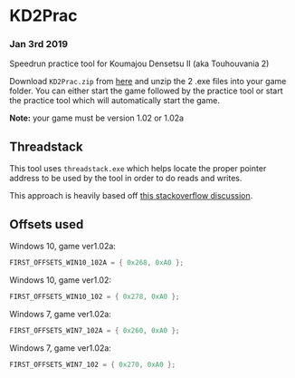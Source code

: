 # KD2Prac
### Jan 3rd 2019
Speedrun practice tool for Koumajou Densetsu II (aka Touhouvania 2)

Download `KD2Prac.zip` from [here](https://github.com/shadax1/KD2Prac/releases) and unzip the 2 .exe files into your game folder. You can either start the game followed by the practice tool or start the practice tool which will automatically start the game.

**Note:** your game must be version 1.02 or 1.02a

## Threadstack
This tool uses `threadstack.exe` which helps locate the proper pointer address to be used by the tool in order to do reads and writes.

This approach is heavily based off [this stackoverflow discussion](https://stackoverflow.com/questions/28620186/using-pointers-found-in-cheat-engine-in-c-sharp).

## Offsets used
Windows 10, game ver1.02a:
```csharp
FIRST_OFFSETS_WIN10_102A = { 0x268, 0xA0 };
```
Windows 10, game ver1.02:
```csharp
FIRST_OFFSETS_WIN10_102 = { 0x278, 0xA0 };
```
Windows 7, game ver1.02a:
```csharp
FIRST_OFFSETS_WIN7_102A = { 0x260, 0xA0 };
```
Windows 7, game ver1.02a:
```csharp
FIRST_OFFSETS_WIN7_102 = { 0x270, 0xA0 };
```
